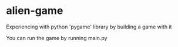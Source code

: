 # alien-game
Experiencing with python 'pygame' library by building a game with it

You can run the game by running main.py
